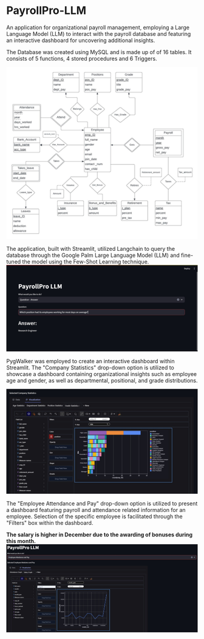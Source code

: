 # PayrollPro-LLM
An application for organizational payroll management, employing a Large Language Model (LLM) to interact with the payroll database and featuring an interactive dashboard for uncovering additional insights.

The Database was created using MySQL and is made up of of 16 tables. It consists of 5 functions, 4 stored procedures and 6 Triggers.

![Alt text](/Final_ERD.jpeg?raw=true "Title")

The application, built with Streamlit, utilized Langchain to query the database through the Google Palm Large Language Model (LLM) and fine-tuned the model using the Few-Shot Learning technique.
![Alt text](/project_images/qna.jpg?raw=true "Title")

PygWalker was employed to create an interactive dashboard within Streamlit. The "Company Statistics" drop-down option is utilized to showcase a dashboard containing organizational insights such as employee age and gender, as well as departmental, positional, and grade distributions.

![Alt text](/project_images/grade_and_position.jpg?raw=true "Title")

The "Employee Attendance and Pay" drop-down option is utilized to present a dashboard featuring payroll and attendance related information for an employee. Selection of the specific employee is facilitated through the "Filters" box within the dashboard.

**The salary is higher in December due to the awarding of bonuses during this month.**
![Alt text](/project_images/employee_salary.jpg?raw=true "Title")
